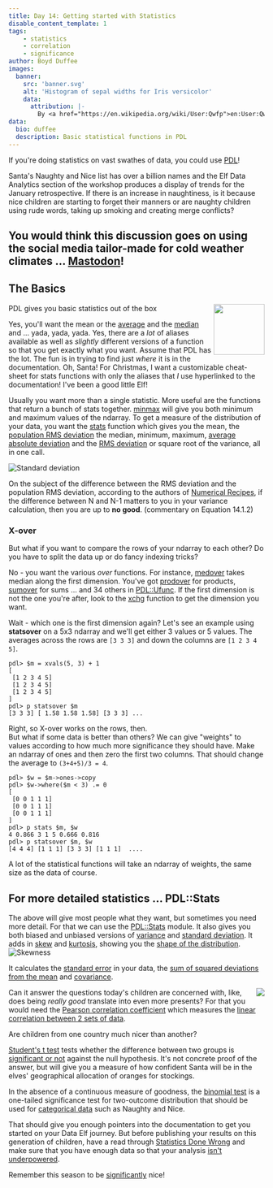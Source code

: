 ```yaml
---
title: Day 14: Getting started with Statistics
disable_content_template: 1
tags:
    - statistics
    - correlation
    - significance
author: Boyd Duffee
images:
  banner:
    src: 'banner.svg'
    alt: 'Histogram of sepal widths for Iris versicolor'
    data:
      attribution: |-
        By <a href="https://en.wikipedia.org/wiki/User:Qwfp">en:User:Qwfp</a> (original); <a href="//commons.wikimedia.org/wiki/User:Pbroks13" title="User:Pbroks13">Pbroks13</a> (redraw) - <a href="https://en.wikipedia.org/wiki/Image:Fisher_iris_versicolor_sepalwidth.png">Fisher iris versicolor sepalwidth.png</a>, <a href="https://creativecommons.org/licenses/by-sa/3.0" title="Creative Commons Attribution-Share Alike 3.0">CC BY-SA 3.0</a>, <a href="https://commons.wikimedia.org/w/index.php?curid=4369908">Link</a>
data:
  bio: duffee
  description: Basic statistical functions in PDL
---
```


If you're doing statistics on vast swathes of data, you could use [PDL](https://metacpan.org/pod/PDL::Stats)!

Santa's Naughty and Nice list has over a billion names and the Elf Data Analytics section of the workshop produces
a display of trends for the January retrospective.
If there is an increase in naughtiness, is it because nice children are starting to forget their manners
or are naughty children using rude words, taking up smoking and creating merge conflicts?

You would think this discussion goes on using the social media tailor-made for cold weather climates ... [Mastodon](https://mathstodon.xyz/about)!
---

## The Basics
PDL gives you basic statistics out of the box
<img align="right" width="100" src="https://upload.wikimedia.org/wikipedia/commons/thumb/3/33/Visualisation_mode_median_mean.svg/140px-Visualisation_mode_median_mean.svg.png">

Yes, you'll want the mean
or the [average](https://metacpan.org/pod/PDL::Ufunc#average) and
the [median](https://metacpan.org/pod/PDL::Ufunc#median) and ... yada, yada, yada.
Yes, there are a _lot_ of aliases available as well as _slightly_ different versions of a function so that you get exactly what you want. Assume that PDL has the lot. The fun is in trying to find just _where_ it is in the documentation.
Oh, Santa! For Christmas, I want a customizable cheat-sheet for stats functions with only the aliases that _I_ use
hyperlinked to the documentation! I've been a good little Elf!

Usually you want more than a single statistic. More useful are the functions that return a bunch of stats together.
[minmax](https://metacpan.org/pod/PDL::Ufunc#minmax) will give you both minimum and maximum values of the ndarray.
To get a measure of the distribution of your data, you want the
[stats](https://metacpan.org/pod/PDL::Primitive#stats) function which gives you the mean,
the [population RMS deviation](https://en.wikipedia.org/wiki/Root_mean_square_deviation)
the median, minimum, maximum,
[average absolute deviation](https://en.wikipedia.org/wiki/Average_absolute_deviation)
and the [RMS deviation](https://en.wikipedia.org/wiki/Standard_deviation#Corrected_sample_standard_deviation) or square root of the variance, all in one call.

![Standard deviation](https://upload.wikimedia.org/wikipedia/commons/8/8c/Standard_deviation_diagram.svg)

On the subject of the difference between the RMS deviation and the population RMS deviation,
according to the authors of [Numerical Recipes](https://numerical.recipes/),
if the difference between N and N-1 matters to you in your variance calculation, then you are up to **no good**.
(commentary on Equation 14.1.2)

### X-over
But what if you want to compare the rows of your ndarray to each other?
Do you have to split the data up or do fancy indexing tricks?

No - you want the various _over_ functions. For instance,
[medover](https://metacpan.org/pod/PDL::Ufunc#medover) takes median along the first dimension.
You've got [prodover](https://metacpan.org/pod/PDL::Ufunc#prodover) for products,
[sumover](https://metacpan.org/pod/PDL::Ufunc#sumover) for sums
... and 34 others in [PDL::Ufunc](https://metacpan.org/pod/PDL::Ufunc).
If the first dimension is not the one you're after, look to the [xchg](https://metacpan.org/pod/PDL::Slices#xchg) function to get the dimension you want.

Wait - which one is the first dimension again?
Let's see an example using **statsover** on a 5x3 ndarray and we'll get either 3 values or 5 values.
The averages across the rows are `[3 3 3]` and down the columns are `[1 2 3 4 5]`.

    pdl> $m = xvals(5, 3) + 1
    [
     [1 2 3 4 5]
     [1 2 3 4 5]
     [1 2 3 4 5]
    ]
    pdl> p statsover $m
    [3 3 3] [ 1.58 1.58 1.58] [3 3 3] ...
    
Right, so X-over works on the rows, then.  
But what if some data is better than others? We can give "weights" to values according to how much more significance they should have. Make an ndarray of ones and then zero the first two columns. That should change the average to `(3+4+5)/3 = 4`.

    pdl> $w = $m->ones->copy
    pdl> $w->where($m < 3) .= 0
    [
     [0 0 1 1 1]
     [0 0 1 1 1]
     [0 0 1 1 1]
    ]
    pdl> p stats $m, $w
    4 0.866 3 1 5 0.666 0.816
    pdl> p statsover $m, $w
    [4 4 4] [1 1 1] [3 3 3] [1 1 1]  ....

A lot of the statistical functions will take an ndarray of weights, the same size as the data of course.

## For more detailed statistics ... PDL::Stats
The above will give most people what they want, but sometimes you need more detail.
For that we can use the [PDL::Stats](https://metacpan.org/pod/PDL::Stats) module.
It also gives you both biased and unbiased versions of [variance](https://metacpan.org/pod/PDL::Stats::Basic#var)
and [standard deviation](https://metacpan.org/pod/PDL::Stats::Basic#stdv).
It adds in [skew](https://metacpan.org/pod/PDL::Stats::Basic#skew)
and [kurtosis](https://metacpan.org/pod/PDL::Stats::Basic#kurt),
showing you the [shape of the distribution](https://en.wikipedia.org/wiki/Shape_of_a_probability_distribution).
![Skewness](https://upload.wikimedia.org/wikipedia/commons/thumb/c/cc/Relationship_between_mean_and_median_under_different_skewness.png/800px-Relationship_between_mean_and_median_under_different_skewness.png)

It calculates the [standard error](https://metacpan.org/pod/PDL::Stats::Basic#se) in your data,
the [sum of squared deviations from the mean](https://metacpan.org/pod/PDL::Stats::Basic#ss)
and [covariance](https://metacpan.org/pod/PDL::Stats::Basic#cov).

<img align="right" src="https://upload.wikimedia.org/wikipedia/commons/thumb/3/34/Correlation_coefficient.png/320px-Correlation_coefficient.png">

Can it answer the questions today's children are concerned with, like,
does being _really good_ translate into even more presents?
For that you would need the [Pearson correlation coefficient](https://metacpan.org/pod/PDL::Stats::Basic#corr)
which measures the [linear correlation between 2 sets of data](https://en.wikipedia.org/wiki/Pearson_correlation_coefficient).

Are children from one country much nicer than another?

[Student's t test](https://metacpan.org/pod/PDL::Stats::Basic#t_test) tests whether the difference between two groups is [significant or not](https://en.wikipedia.org/wiki/Student%27s_t-test) against the null hypothesis.
It's not concrete proof of the answer, but will give you a measure of how confident Santa will be
in the elves' geographical allocation of oranges for stockings.

In the absence of a continuous measure of goodness,
the [binomial test](https://metacpan.org/pod/PDL::Stats::Basic#binomial_test) is a one-tailed significance test for two-outcome distribution that should be used for [categorical data](https://en.wikipedia.org/wiki/Binomial_test) such as Naughty and Nice.

That should give you enough pointers into the documentation to get you started on your Data Elf journey.
But before publishing your results on this generation of children, have a read through
[Statistics Done Wrong](https://www.statisticsdonewrong.com/) and make sure that you have enough data
so that your analysis [isn't underpowered](https://www.statisticsdonewrong.com/power.html).

Remember this season to be [significantly](https://www.statisticsdonewrong.com/significant-differences.html) nice!
